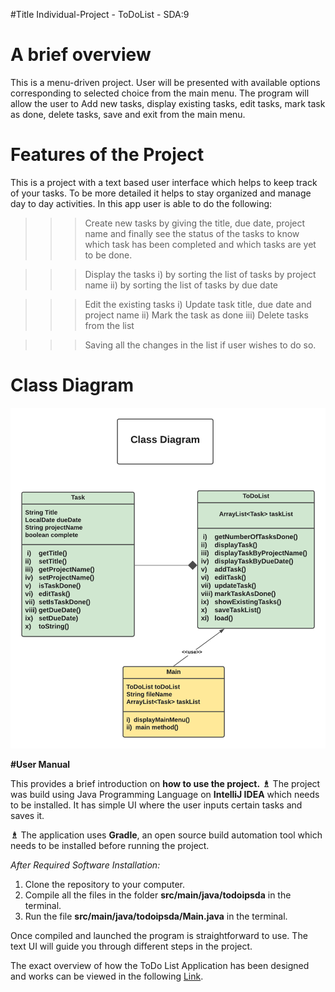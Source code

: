 #Title
Individual-Project - ToDoList - SDA:9

# A brief overview
This is a menu-driven project. User will be presented with available options corresponding to selected 
choice from the main menu. The program will allow the user to Add new tasks, display existing tasks, edit tasks, 
mark task as done, delete tasks, save and exit from the main menu.

# Features of the Project
This is a project with a text based user interface which helps to keep track of your tasks. 
To be more detailed it helps to stay organized and manage day to day activities. 
In this app user is able to do the following:
>>> Create new tasks by giving the title, due date, project name and finally see the status of the tasks to know which 
task has been completed and which tasks are yet to be done.

>>> Display the tasks i) by sorting the list of tasks by project name
                     ii) by sorting the list of tasks by due date

>>> Edit the existing tasks i) Update task title, due date and project name
                           ii) Mark the task as done
                          iii) Delete tasks from the list
                          
>>> Saving all the changes in the list if user wishes to do so.


# Class Diagram

![ClassDiagramToDoList](ScreenShots/ClassDiagramToDoList.png)


**#User Manual**

This provides a brief introduction on **how to use the project.**
**♗** The project was build using Java Programming Language on **IntelliJ IDEA** which needs to be installed.
It has simple UI where the user inputs certain tasks and saves it.

**♗** The application uses **Gradle**, an open source build automation tool which needs to 
be installed before running the project.

_After Required Software Installation:_
1. Clone the repository to your computer.
2. Compile all the files in the folder **src/main/java/todoipsda** in the terminal.
3. Run the file **src/main/java/todoipsda/Main.java** in the terminal.

Once compiled and launched the program is straightforward to use. The text UI will guide 
you through different steps in the project.

The exact overview of how the ToDo List Application has been designed and works can be viewed in the following
[Link](src/main/java/mainMenu.md).











